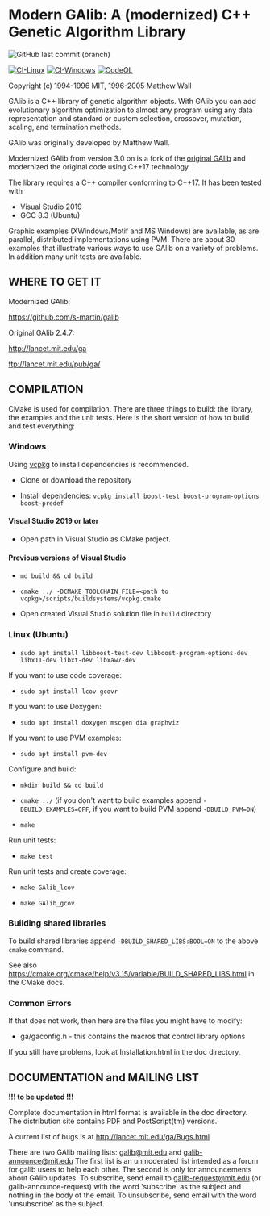 # Modern GAlib: A (modernized) C++ Genetic Algorithm Library

![GitHub last commit (branch)](https://img.shields.io/github/last-commit/s-martin/galib/master)

[![CI-Linux](https://github.com/s-martin/galib/actions/workflows/ci-linux.yml/badge.svg)](https://github.com/s-martin/galib/actions/workflows/ci-linux.yml) [![CI-Windows](https://github.com/s-martin/galib/actions/workflows/ci-windows.yml/badge.svg)](https://github.com/s-martin/galib/actions/workflows/ci-windows.yml) [![CodeQL](https://github.com/s-martin/galib/actions/workflows/codeql-analysis.yml/badge.svg)](https://github.com/s-martin/galib/actions/workflows/codeql-analysis.yml)

Copyright (c) 1994-1996 MIT, 1996-2005 Matthew Wall

GAlib is a C++ library of genetic algorithm objects.  With GAlib you can add
evolutionary algorithm optimization to almost any program using any data
representation and standard or custom selection, crossover, mutation,
scaling, and termination methods.

GAlib was originally developed by Matthew Wall.

Modernized GAlib from version 3.0 on is a fork of the [original GAlib](http://lancet.mit.edu/ga) and modernized the original code using C++17 technology.  

The library requires a C++ compiler conforming to C++17. It has been tested with

- Visual Studio 2019
- GCC 8.3 (Ubuntu)

Graphic examples (XWindows/Motif and MS Windows) are available, as are
parallel, distributed implementations using PVM.  There are about 30 examples
that illustrate various ways to use GAlib on a variety of problems.
In addition many unit tests are available.

## WHERE TO GET IT

Modernized GAlib:

<https://github.com/s-martin/galib>

Original GAlib 2.4.7:

<http://lancet.mit.edu/ga>

<ftp://lancet.mit.edu/pub/ga/>

## COMPILATION

CMake is used for compilation. There are three things to build: the library, the examples
and the unit tests. Here is the short version of how to build and test everything:

### Windows

Using [vcpkg](https://github.com/microsoft/vcpkg) to install dependencies is recommended.

- Clone or download the repository

- Install dependencies: `vcpkg install boost-test boost-program-options boost-predef`

#### Visual Studio 2019 or later

- Open path in Visual Studio as CMake project.

#### Previous versions of Visual Studio

- `md build && cd build`

- `cmake ../ -DCMAKE_TOOLCHAIN_FILE=<path to vcpkg>/scripts/buildsystems/vcpkg.cmake`

- Open created Visual Studio solution file in `build` directory

### Linux (Ubuntu)

- `sudo apt install libboost-test-dev libboost-program-options-dev libx11-dev libxt-dev libxaw7-dev`

If you want to use code coverage:

- `sudo apt install lcov gcovr`

If you want to use Doxygen:

- `sudo apt install doxygen mscgen dia graphviz`

If you want to use PVM examples:

- `sudo apt install pvm-dev`

Configure and build:

- `mkdir build && cd build`

- `cmake ../` (if you don't want to build examples append `-DBUILD_EXAMPLES=OFF`, if you want to build PVM append `-DBUILD_PVM=ON`)

- `make`

Run unit tests:

- `make test`

Run unit tests and create coverage:

- `make GAlib_lcov`

- `make GAlib_gcov`

### Building shared libraries

To build shared libraries append `-DBUILD_SHARED_LIBS:BOOL=ON` to the above `cmake` command.

See also <https://cmake.org/cmake/help/v3.15/variable/BUILD_SHARED_LIBS.html> in the CMake docs.

### Common Errors

If that does not work, then here are the files you might have to modify:

- ga/gaconfig.h  - this contains the macros that control library options

If you still have problems, look at Installation.html in the doc directory.

## DOCUMENTATION and MAILING LIST

**!!! to be updated !!!**

Complete documentation in html format is available in the doc directory.  The
distribution site contains PDF and PostScript(tm) versions.

A current list of bugs is at <http://lancet.mit.edu/ga/Bugs.html>

There are two GAlib mailing lists:  galib@mit.edu and galib-announce@mit.edu
The first list is an unmoderated list intended as a forum for galib users to
help each other.  The second is only for announcements about GAlib updates.
To subscribe, send email to galib-request@mit.edu (or galib-announce-request)
with the word 'subscribe' as the subject and nothing in the body of the email.
To unsubscribe, send email with the word 'unsubscribe' as the subject.
